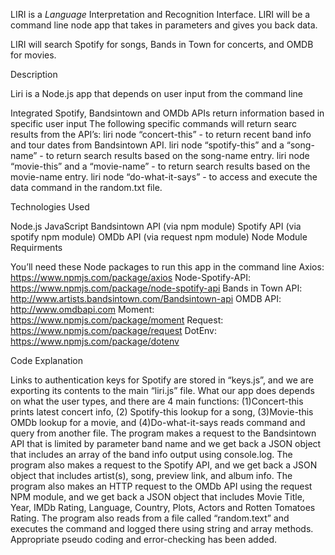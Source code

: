<!-- 1. Clearly state the problem the app is trying to solve (i.e. what is it doing and why)
2. Give a high-level overview of how the app is organized
3. Give start-to-finish instructions on how to run the app
4. Include screenshots, gifs or videos of the app functioning
5. Contain a link to a deployed version of the app
6. Clearly list the technologies used in the app
7. State your role in the app development

Because screenshots (and well-written READMEs) are extremely important in the context of GitHub, this will be part of the grading in this assignment.

If you haven't written a markdown file yet, [click here for a rundown](https://guides.github.com/features/mastering-markdown/), or just take a look at the raw file of these instructions. -->



LIRI is a _Language_ Interpretation and Recognition Interface. LIRI will be a command line node app that takes in parameters and gives you back data.

LIRI will search Spotify for songs, Bands in Town for concerts, and OMDB for movies.

Description

Liri is a Node.js app that depends on user input from the command line

Integrated Spotify, Bandsintown and OMDb APIs return information based in specific user input
The following specific commands will return searc results from the API’s:
liri node “concert-this” - to return recent band info and tour dates from Bandsintown API.
liri node “spotify-this” and a “song-name” - to return search results based on the song-name entry.
liri node “movie-this” and a “movie-name” - to return search results based on the movie-name entry.
liri node “do-what-it-says” - to access and execute the data command in the random.txt file.

Technologies Used

Node.js
JavaScript
Bandsintown API (via npm module)
Spotify API (via spotify npm module)
OMDb API (via request npm module)
Node Module Requirments

You’ll need these Node packages to run this app in the command line
Axios: https://www.npmjs.com/package/axios
Node-Spotify-API: https://www.npmjs.com/package/node-spotify-api
Bands in Town API: http://www.artists.bandsintown.com/Bandsintown-api
OMDB API: http://www.omdbapi.com
Moment: https://www.npmjs.com/package/moment
Request: https://www.npmjs.com/package/request
DotEnv: https://www.npmjs.com/package/dotenv

Code Explanation

Links to authentication keys for Spotify are stored in “keys.js”, and we are exporting its contents to the main “liri.js” file.
What our app does depends on what the user types, and there are 4 main functions: (1)Concert-this prints latest concert info, (2) Spotify-this lookup for a song, (3)Movie-this OMDb lookup for a movie, and (4)Do-what-it-says reads command and query from another file.
The program makes a request to the Bandsintown API that is limited by parameter band name and we get back a JSON object that includes an array of the band info output using console.log.
The program also makes a request to the Spotify API, and we get back a JSON object that includes artist(s), song, preview link, and album info.
The program also makes an HTTP request to the OMDb API using the request NPM module, and we get back a JSON object that includes Movie Title, Year, IMDb Rating, Language, Country, Plots, Actors and Rotten Tomatoes Rating.
The program also reads from a file called “random.text” and executes the command and logged there using string and array methods.
Appropriate pseudo coding and error-checking has been added.

